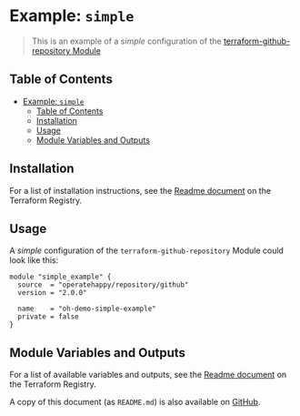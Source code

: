 # Example: `simple`

> This is an example of a _simple_ configuration of the [terraform-github-repository Module](https://registry.terraform.io/modules/operatehappy/repository/github)

## Table of Contents

- [Example: `simple`](#example-simple)
  - [Table of Contents](#table-of-contents)
  - [Installation](#installation)
  - [Usage](#usage)
  - [Module Variables and Outputs](#module-variables-and-outputs)

## Installation

For a list of installation instructions, see the [Readme document](https://registry.terraform.io/modules/operatehappy/repository/github) on the Terraform Registry.

## Usage

A _simple_ configuration of the `terraform-github-repository` Module could look like this:

```hcl
module "simple_example" {
  source  = "operatehappy/repository/github"
  version = "2.0.0"

  name    = "oh-demo-simple-example"
  private = false
}
```

## Module Variables and Outputs

For a list of available variables and outputs, see the [Readme document](https://registry.terraform.io/modules/operatehappy/repository/github) on the Terraform Registry.

A copy of this document (as `README.md`) is also available on [GitHub](https://github.com/operatehappy/terraform-github-repository/blob/master/README.md#readme).
